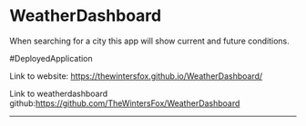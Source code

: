 # WeatherDashboard
When searching for a city this app will show current and future conditions.  



#DeployedApplication

Link to website: https://thewintersfox.github.io/WeatherDashboard/

Link to weatherdashboard github:https://github.com/TheWintersFox/WeatherDashboard

--------

